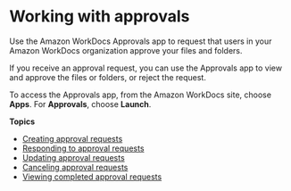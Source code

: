 # Working with approvals<a name="approvals"></a>

Use the Amazon WorkDocs Approvals app to request that users in your Amazon WorkDocs organization approve your files and folders\.

If you receive an approval request, you can use the Approvals app to view and approve the files or folders, or reject the request\.

To access the Approvals app, from the Amazon WorkDocs site, choose **Apps**\. For **Approvals**, choose **Launch**\.

**Topics**
+ [Creating approval requests](create-approval.md)
+ [Responding to approval requests](respond-approval.md)
+ [Updating approval requests](update-approval.md)
+ [Canceling approval requests](cancel-approval.md)
+ [Viewing completed approval requests](view-approval.md)
